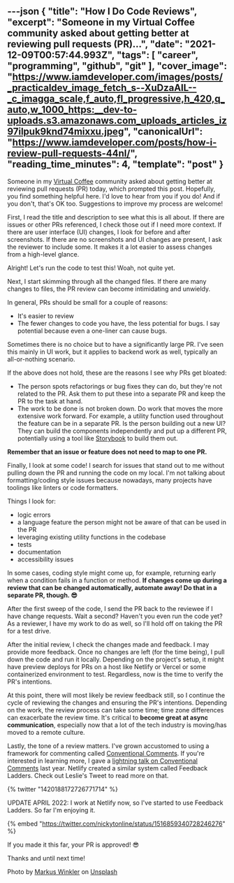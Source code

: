 ---json
{
  "title": "How I Do Code Reviews",
  "excerpt": "Someone in my Virtual Coffee community asked about getting better at reviewing pull requests (PR)...",
  "date": "2021-12-09T00:57:44.993Z",
  "tags": [
    "career",
    "programming",
    "github",
    "git"
  ],
  "cover_image": "https://www.iamdeveloper.com/images/posts/_practicaldev_image_fetch_s--XuDzaAIL--_c_imagga_scale,f_auto,fl_progressive,h_420,q_auto,w_1000_https:__dev-to-uploads.s3.amazonaws.com_uploads_articles_iz97ilpuk9knd74mixxu.jpeg",
  "canonicalUrl": "https://www.iamdeveloper.com/posts/how-i-review-pull-requests-44nl/",
  "reading_time_minutes": 4,
  "template": "post"
}
---

Someone in my [Virtual Coffee](https://virtualcoffee.io) community asked about getting better at reviewing pull requests (PR) today, which prompted this post. Hopefully, you find something helpful here. I'd love to hear from you if you do! And if you don't, that's OK too. Suggestions to improve my process are welcome!

First, I read the title and description to see what this is all about. If there are issues or other PRs referenced, I check those out if I need more context. If there are user interface (UI) changes, I look for before and after screenshots. If there are no screenshots and UI changes are present, I ask the reviewer to include some. It makes it a lot easier to assess changes from a high-level glance.

Alright! Let's run the code to test this! Woah, not quite yet.

Next, I start skimming through all the changed files. If there are many changes to files, the PR review can become intimidating and unwieldy.

In general, PRs should be small for a couple of reasons:

* It's easier to review
* The fewer changes to code you have, the less potential for bugs. I say potential because even a one-liner can cause bugs.

Sometimes there is no choice but to have a significantly large PR. I've seen this mainly in UI work, but it applies to backend work as well, typically an all-or-nothing scenario.

If the above does not hold, these are the reasons I see why PRs get bloated:

* The person spots refactorings or bug fixes they can do, but they're not related to the PR. Ask them to put these into a separate PR and keep the PR to the task at hand.
* The work to be done is not broken down. Do work that moves the more extensive work forward. For example, a utility function used throughout the feature can be in a separate PR. Is the person building out a new UI? They can build the components independently and put up a different PR, potentially using a tool like [Storybook](https://virtualcoffee.io) to build them out. 

**Remember that an issue or feature does not need to map to one PR.**

Finally, I look at some code! I search for issues that stand out to me without pulling down the PR and running the code on my local. I'm not talking about formatting/coding style issues because nowadays, many projects have toolings like linters or code formatters.

Things I look for:
* logic errors
* a language feature the person might not be aware of that can be used in the PR
* leveraging existing utility functions in the codebase
* tests
* documentation
* accessibility issues

In some cases, coding style might come up, for example, returning early when a condition fails in a function or method. **If changes come up during a review that can be changed automatically, automate away! Do that in a separate PR, though. 😎**

After the first sweep of the code, I send the PR back to the reviewee if I have change requests. Wait a second? Haven't you even run the code yet? As a reviewer, I have my work to do as well, so I'll hold off on taking the PR for a test drive.

After the initial review, I check the changes made and feedback. I may provide more feedback. Once no changes are left (for the time being), I pull down the code and run it locally. Depending on the project's setup, it might have preview deploys for PRs on a host like Netlify or Vercel or some containerized environment to test. Regardless, now is the time to verify the PR's intentions.

At this point, there will most likely be review feedback still, so I continue the cycle of reviewing the changes and ensuring the PR's intentions. Depending on the work, the review process can take some time; time zone differences can exacerbate the review time. It's critical to **become great at async communication**, especially now that a lot of the tech industry is moving/has moved to a remote culture.

Lastly, the tone of a review matters. I've grown accustomed to using a framework for commenting called [Conventional Comments](https://conventionalcomments.org). If you're interested in learning more, I gave a [lightning talk on Conventional Comments](https://www.iamdeveloper.com/pages/talks/#heading-words-matter:-conventional-comments) last year. Netlify created a similar system called Feedback Ladders. Check out Leslie's Tweet to read more on that.

{% twitter "1420188172726771714" %}

UPDATE APRIL 2022: I work at Netlify now, so I've started to use Feedback Ladders. So far I'm enjoying it.

{% embed "https://twitter.com/nickytonline/status/1516859340728246276" %}

If you made it this far, your PR is approved! 😎

Thanks and until next time!

Photo by <a href="https://unsplash.com/@markuswinkler?utm_source=unsplash&utm_medium=referral&utm_content=creditCopyText">Markus Winkler</a> on <a href="https://unsplash.com/s/photos/review?utm_source=unsplash&utm_medium=referral&utm_content=creditCopyText">Unsplash</a>
